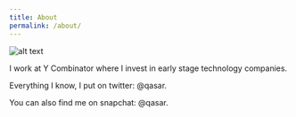 ```yaml
---
title: About
permalink: /about/
---
```


![alt text](https://fortunedotcom.files.wordpress.com/2015/08/dscf3406.jpg?w=840&h=485&crop=1 "Logo Title Text 1")

I work at Y Combinator where I invest in early stage technology companies. 

Everything I know, I put on twitter: @qasar. 

You can also find me on snapchat: @qasar.


